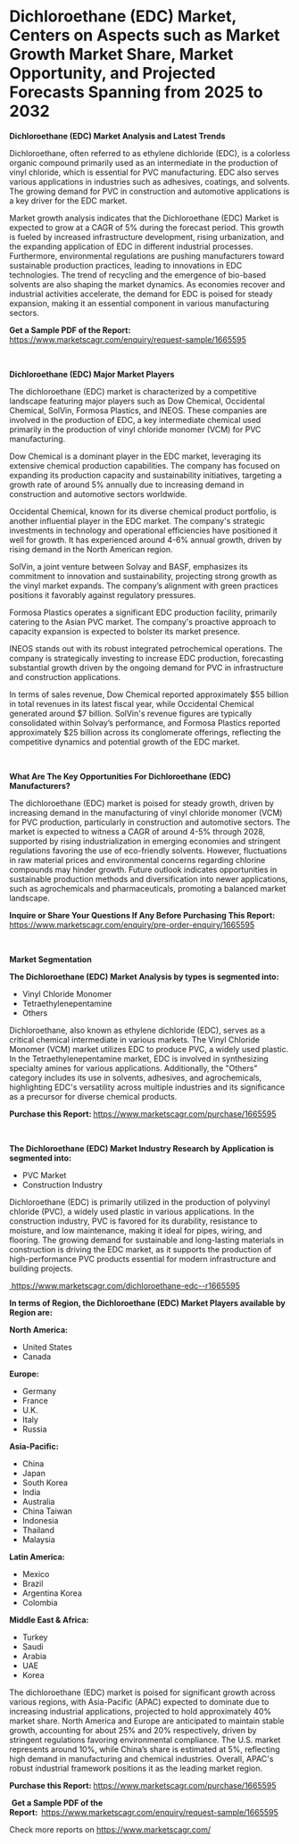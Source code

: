 <p><h1>Dichloroethane (EDC) Market, Centers on Aspects such as Market Growth Market Share, Market Opportunity, and Projected Forecasts Spanning from 2025 to 2032</h1></p><p><strong>Dichloroethane (EDC) Market Analysis and Latest Trends</strong></p>
<p><p>Dichloroethane, often referred to as ethylene dichloride (EDC), is a colorless organic compound primarily used as an intermediate in the production of vinyl chloride, which is essential for PVC manufacturing. EDC also serves various applications in industries such as adhesives, coatings, and solvents. The growing demand for PVC in construction and automotive applications is a key driver for the EDC market.</p><p>Market growth analysis indicates that the Dichloroethane (EDC) Market is expected to grow at a CAGR of 5% during the forecast period. This growth is fueled by increased infrastructure development, rising urbanization, and the expanding application of EDC in different industrial processes. Furthermore, environmental regulations are pushing manufacturers toward sustainable production practices, leading to innovations in EDC technologies. The trend of recycling and the emergence of bio-based solvents are also shaping the market dynamics. As economies recover and industrial activities accelerate, the demand for EDC is poised for steady expansion, making it an essential component in various manufacturing sectors.</p></p>
<p><strong>Get a Sample PDF of the Report:&nbsp;</strong> <a href="https://www.marketscagr.com/enquiry/request-sample/1665595?utm_campaign=1126&utm_medium=2&utm_source=Github&utm_content=ia&utm_term=02022025&utm_id=dichloroethane-edc">https://www.marketscagr.com/enquiry/request-sample/1665595</a></p>
<p>&nbsp;</p>
<p><strong>Dichloroethane (EDC) Major Market Players</strong></p>
<p><p>The dichloroethane (EDC) market is characterized by a competitive landscape featuring major players such as Dow Chemical, Occidental Chemical, SolVin, Formosa Plastics, and INEOS. These companies are involved in the production of EDC, a key intermediate chemical used primarily in the production of vinyl chloride monomer (VCM) for PVC manufacturing.</p><p>Dow Chemical is a dominant player in the EDC market, leveraging its extensive chemical production capabilities. The company has focused on expanding its production capacity and sustainability initiatives, targeting a growth rate of around 5% annually due to increasing demand in construction and automotive sectors worldwide.</p><p>Occidental Chemical, known for its diverse chemical product portfolio, is another influential player in the EDC market. The company's strategic investments in technology and operational efficiencies have positioned it well for growth. It has experienced around 4-6% annual growth, driven by rising demand in the North American region.</p><p>SolVin, a joint venture between Solvay and BASF, emphasizes its commitment to innovation and sustainability, projecting strong growth as the vinyl market expands. The company’s alignment with green practices positions it favorably against regulatory pressures.</p><p>Formosa Plastics operates a significant EDC production facility, primarily catering to the Asian PVC market. The company's proactive approach to capacity expansion is expected to bolster its market presence.</p><p>INEOS stands out with its robust integrated petrochemical operations. The company is strategically investing to increase EDC production, forecasting substantial growth driven by the ongoing demand for PVC in infrastructure and construction applications.</p><p>In terms of sales revenue, Dow Chemical reported approximately $55 billion in total revenues in its latest fiscal year, while Occidental Chemical generated around $7 billion. SolVin's revenue figures are typically consolidated within Solvay’s performance, and Formosa Plastics reported approximately $25 billion across its conglomerate offerings, reflecting the competitive dynamics and potential growth of the EDC market.</p></p>
<p>&nbsp;</p>
<p><strong>What Are The Key Opportunities For Dichloroethane (EDC) Manufacturers?</strong></p>
<p><p>The dichloroethane (EDC) market is poised for steady growth, driven by increasing demand in the manufacturing of vinyl chloride monomer (VCM) for PVC production, particularly in construction and automotive sectors. The market is expected to witness a CAGR of around 4-5% through 2028, supported by rising industrialization in emerging economies and stringent regulations favoring the use of eco-friendly solvents. However, fluctuations in raw material prices and environmental concerns regarding chlorine compounds may hinder growth. Future outlook indicates opportunities in sustainable production methods and diversification into newer applications, such as agrochemicals and pharmaceuticals, promoting a balanced market landscape.</p></p>
<p><strong>Inquire or Share Your Questions If Any Before Purchasing This Report:</strong> <a href="https://www.marketscagr.com/enquiry/pre-order-enquiry/1665595?utm_campaign=1126&utm_medium=2&utm_source=Github&utm_content=ia&utm_term=02022025&utm_id=dichloroethane-edc">https://www.marketscagr.com/enquiry/pre-order-enquiry/1665595</a></p>
<p>&nbsp;</p>
<p><strong>Market Segmentation</strong></p>
<p><strong>The Dichloroethane (EDC) Market Analysis by types is segmented into:</strong></p>
<p><ul><li>Vinyl Chloride Monomer</li><li>Tetraethylenepentamine</li><li>Others</li></ul></p>
<p><p>Dichloroethane, also known as ethylene dichloride (EDC), serves as a critical chemical intermediate in various markets. The Vinyl Chloride Monomer (VCM) market utilizes EDC to produce PVC, a widely used plastic. In the Tetraethylenepentamine market, EDC is involved in synthesizing specialty amines for various applications. Additionally, the "Others" category includes its use in solvents, adhesives, and agrochemicals, highlighting EDC's versatility across multiple industries and its significance as a precursor for diverse chemical products.</p></p>
<p><strong>Purchase this Report:&nbsp;</strong><a href="https://www.marketscagr.com/purchase/1665595?utm_campaign=1126&utm_medium=2&utm_source=Github&utm_content=ia&utm_term=02022025&utm_id=dichloroethane-edc">https://www.marketscagr.com/purchase/1665595</a></p>
<p>&nbsp;</p>
<p><strong>The Dichloroethane (EDC) Market Industry Research by Application is segmented into:</strong></p>
<p><ul><li>PVC Market</li><li>Construction Industry</li></ul></p>
<p><p>Dichloroethane (EDC) is primarily utilized in the production of polyvinyl chloride (PVC), a widely used plastic in various applications. In the construction industry, PVC is favored for its durability, resistance to moisture, and low maintenance, making it ideal for pipes, wiring, and flooring. The growing demand for sustainable and long-lasting materials in construction is driving the EDC market, as it supports the production of high-performance PVC products essential for modern infrastructure and building projects.</p></p>
<p><a href="https://www.marketscagr.com/dichloroethane-edc--r1665595?utm_campaign=1126&utm_medium=2&utm_source=Github&utm_content=ia&utm_term=02022025&utm_id=dichloroethane-edc">&nbsp;https://www.marketscagr.com/dichloroethane-edc--r1665595</a></p>
<p><strong>In terms of Region, the Dichloroethane (EDC) Market Players available by Region are:</strong></p>
<p>
    <p> <strong> North America: </strong>
        <ul>
            <li>United States</li>
            <li>Canada</li>
        </ul>
        </p> 
    <p> <strong> Europe: </strong>
        <ul>
            <li>Germany</li>
            <li>France</li>
            <li>U.K.</li>
            <li>Italy</li>
            <li>Russia</li>
        </ul>
        </p> 
    <p> <strong> Asia-Pacific: </strong>
        <ul>
            <li>China</li>
            <li>Japan</li>
            <li>South Korea</li>
            <li>India</li>
            <li>Australia</li>
            <li>China Taiwan</li>
            <li>Indonesia</li>
            <li>Thailand</li>
            <li>Malaysia</li>
        </ul>
        </p> 
    <p> <strong> Latin America: </strong>
        <ul>
            <li>Mexico</li>
            <li>Brazil</li>
            <li>Argentina Korea</li>
            <li>Colombia</li>
        </ul>
        </p> 
    <p> <strong> Middle East & Africa: </strong>
        <ul>
            <li>Turkey</li>
            <li>Saudi</li>
            <li>Arabia</li>
            <li>UAE</li>
            <li>Korea</li>
        </ul>
    </p>
    </p>
<p><p>The dichloroethane (EDC) market is poised for significant growth across various regions, with Asia-Pacific (APAC) expected to dominate due to increasing industrial applications, projected to hold approximately 40% market share. North America and Europe are anticipated to maintain stable growth, accounting for about 25% and 20% respectively, driven by stringent regulations favoring environmental compliance. The U.S. market represents around 10%, while China’s share is estimated at 5%, reflecting high demand in manufacturing and chemical industries. Overall, APAC's robust industrial framework positions it as the leading market region.</p></p>
<p><strong>Purchase this Report: </strong><a href="https://www.marketscagr.com/purchase/1665595?utm_campaign=1126&utm_medium=2&utm_source=Github&utm_content=ia&utm_term=02022025&utm_id=dichloroethane-edc">https://www.marketscagr.com/purchase/1665595</a></p>
<p>&nbsp;<strong>Get a Sample PDF of the Report:&nbsp;&nbsp;</strong><a href="https://www.marketscagr.com/enquiry/request-sample/1665595?utm_campaign=1126&utm_medium=2&utm_source=Github&utm_content=ia&utm_term=02022025&utm_id=dichloroethane-edc">https://www.marketscagr.com/enquiry/request-sample/1665595</a></p>
<p><strong></strong></p>
<p>Check more reports on <a href="https://www.marketscagr.com/?utm_campaign=1126&utm_medium=2&utm_source=Github&utm_content=ia&utm_term=02022025&utm_id=dichloroethane-edc">https://www.marketscagr.com/</a></p>